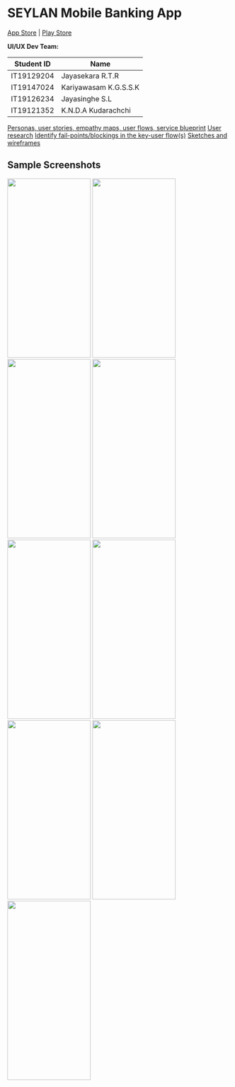 # SEYLAN Mobile Banking App
[App Store](https://apps.apple.com/lk/app/seylan-mobile-banking-app/id1061045338) | [Play Store](https://play.google.com/store/apps/details?id=com.fg.seylan&hl=en&gl=US)

**UI/UX Dev Team:**

| Student ID | Name                  |
|------------|-----------------------|
| IT19129204 | Jayasekara R.T.R      |
| IT19147024 | Kariyawasam K.G.S.S.K |
| IT19126234 | Jayasinghe S.L        |
| IT19121352 | K.N.D.A Kudarachchi   |

[Personas, user stories, empathy maps, user flows, service blueprint](https://github.com/rukshan99/Seylan-mobile-banking-app/tree/main/Lab-03)
[User research](https://github.com/rukshan99/Seylan-mobile-banking-app/tree/main/Lab-04)
[Identify fail-points/blockings in the key-user flow(s)](https://github.com/rukshan99/Seylan-mobile-banking-app/tree/main/Lab-05)
[Sketches and wireframes](https://github.com/rukshan99/Seylan-mobile-banking-app/tree/main/Lab-06)
## Sample Screenshots
<img src="https://user-images.githubusercontent.com/68691231/137513563-b4dcacdb-0052-4dcc-ae12-33f9b687bf34.png" width="188" height="405">              <img src="https://user-images.githubusercontent.com/68691231/137511628-a354a4ae-b0b7-4d1a-a3f0-1adb1fae88ff.png" width="188" height="405">              <img src="https://user-images.githubusercontent.com/68691231/137514436-d2bd1116-dbbb-49b5-956f-ffdf52ec9c78.png" width="188" height="405">              <img src="https://user-images.githubusercontent.com/68691231/137513898-827ea0cc-adb0-44cb-ae36-b51ae4f1cb6d.png" width="188" height="405">
<img src="https://user-images.githubusercontent.com/68691231/137513698-76e05b3a-edfc-4b63-8adf-b062a26b3c9c.png" width="188" height="405">              <img src="https://user-images.githubusercontent.com/68691231/137515101-81bee25e-b02e-47b6-b9da-deeac5b1f56b.png" width="188" height="405">              <img src="https://user-images.githubusercontent.com/68691231/137514191-12ec8797-ed74-48e1-ac74-f004d5842d4b.png" width="188" height="405">              <img src="https://user-images.githubusercontent.com/68691231/137514328-50073b39-fb65-465a-b3bf-c0c309dfa595.png" width="188" height="405">              <img src="https://user-images.githubusercontent.com/68691231/137514665-d549094e-2f81-44aa-abb2-7b832cae3c4f.png" width="188" height="405">          
